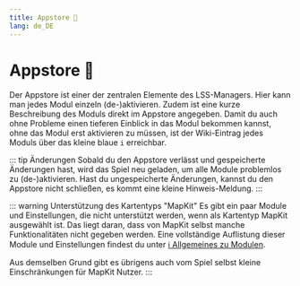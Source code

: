```yaml
---
title: Appstore 🛒
lang: de_DE
---
```


# Appstore :shopping_cart:

Der Appstore ist einer der zentralen Elemente des LSS-Managers. Hier kann man jedes Modul einzeln (de-)aktivieren. Zudem ist eine kurze Beschreibung des Moduls direkt im Appstore angegeben.
Damit du auch ohne Probleme einen tieferen Einblick in das Modul bekommen kannst, ohne das Modul erst aktivieren zu müssen, ist der Wiki-Eintrag jedes Moduls über das kleine blaue `i` erreichbar.

::: tip Änderungen
Sobald du den Appstore verlässt und gespeicherte Änderungen hast, wird das Spiel neu geladen, um alle Module problemlos zu (de-)aktivieren.
Hast du ungespeicherte Änderungen, kannst du den Appstore nicht schließen, es kommt eine kleine Hinweis-Meldung.
:::

::: warning Unterstützung des Kartentyps "MapKit"
Es gibt ein paar Module und Einstellungen, die nicht unterstützt werden, wenn als Kartentyp MapKit ausgewählt ist. Das liegt daran, dass von MapKit selbst manche Funktionalitäten nicht gegeben werden. Eine vollständige Auflistung dieser Module und Einstellungen findest du unter [ℹ️ Allgemeines zu Modulen](apps.md).

Aus demselben Grund gibt es übrigens auch vom Spiel selbst kleine Einschränkungen für MapKit Nutzer.
:::
